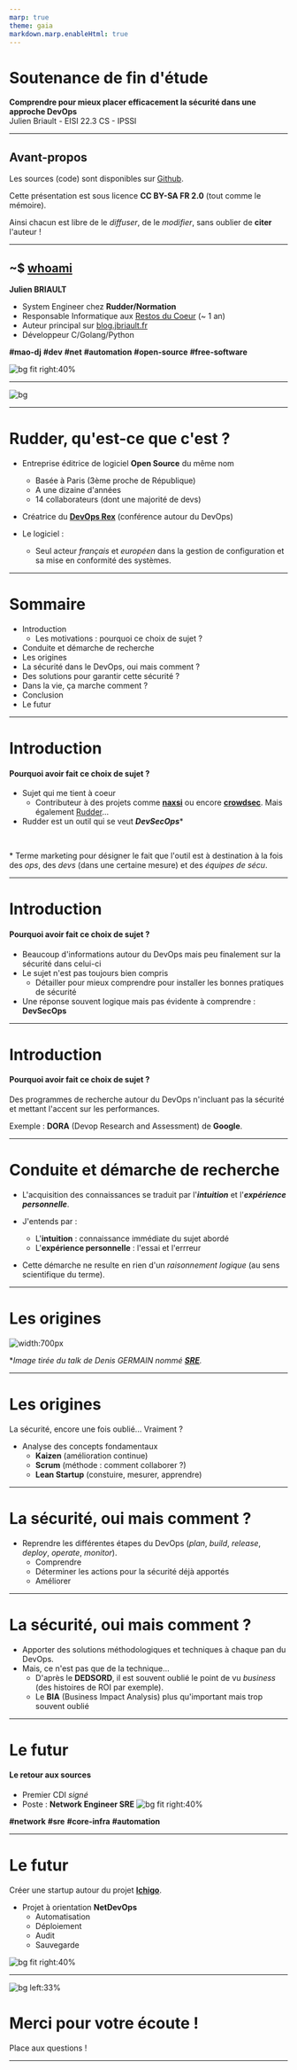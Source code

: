 ```yaml
---
marp: true
theme: gaia
markdown.marp.enableHtml: true
---
```


<style>
    section {
    background-color: #fefefe;
    color: #333;
    }
    img[alt~="center"] {
    display: block;
    margin: 0 auto;
    }
    blockquote {
    background: #ffedcc;
    border-left: 10px solid #d1bf9d;
    margin: 1.5em 10px;
    padding: 0.5em 10px;
    }
    blockquote:before{
    content: unset;
    }
    blockquote:after{
    content: unset;
    }
</style>

<!-- _class: lead -->
<!-- paginate: false --->
<!-- header: "" -->

# Soutenance de fin d'étude
**Comprendre pour mieux placer efficacement la sécurité dans une approche DevOps** 
<br>
Julien Briault - EISI 22.3 CS - IPSSI

---
<!-- paginate: true --->
<!-- header: _IPSSI/Normation_  -->
## Avant-propos

Les sources (code) sont disponibles sur [Github](https://github.com/julienbriault/presentation).

Cette présentation est sous licence **CC BY-SA FR 2.0** (tout comme le mémoire).

Ainsi chacun est libre de le *diffuser*, de le *modifier*, sans oublier de **citer** l'auteur !

---

## ~$ [whoami](https://blog.jbriault.fr/whoami/)

**Julien BRIAULT**

- System Engineer chez **Rudder/Normation**
- Responsable Informatique aux [Restos du Coeur](https://www.restosducoeur.org/) (~ 1 an)
- Auteur principal sur [blog.jbriault.fr](https://blog.jbriault.fr) 
- Développeur C/Golang/Python

**#mao-dj** **#dev**  **#net** **#automation** **#open-source** **#free-software**

![bg fit right:40%](img/julien.png)

---
<!-- header: "" -->
![bg](img/set.png)


---

# Rudder, qu'est-ce que c'est ?

- Entreprise éditrice de logiciel **Open Source** du même nom
  - Basée à Paris (3ème proche de République)
  - A une dizaine d'années
  - 14 collaborateurs (dont une majorité de devs)

- Créatrice du **[DevOps Rex](https://2019.devopsrex.fr/)** (conférence autour du DevOps)

- Le logiciel :
  - Seul acteur *français* et *européen* dans la gestion de configuration et sa mise en conformité des systèmes.
---
<!-- header: _IPSSI/Normation_  -->
# Sommaire

- Introduction
  - Les motivations : pourquoi ce choix de sujet ?
- Conduite et démarche de recherche
- Les origines
- La sécurité dans le DevOps, oui mais comment ?
- Des solutions pour garantir cette sécurité ?
- Dans la vie, ça marche comment ?
- Conclusion
- Le futur

---

# Introduction

#### Pourquoi avoir fait ce choix de sujet ?

- Sujet qui me tient à coeur
  - Contributeur à des projets comme [**naxsi**](https://github.com/nbs-system/naxsi) ou encore [**crowdsec**](https://github.com/crowdsecurity/crowdsec). Mais également [Rudder](https://www.rudder.io/)...
- Rudder est un outil qui se veut ***DevSecOps***\*
<br>

\* Terme marketing pour désigner le fait que l'outil est à destination à la fois des *ops*, des *devs* (dans une certaine mesure) et des *équipes de sécu*.

---

# Introduction

#### Pourquoi avoir fait ce choix de sujet ?

- Beaucoup d'informations autour du DevOps mais peu finalement sur la sécurité dans celui-ci
- Le sujet n'est pas toujours bien compris
  - Détailler pour mieux comprendre pour installer les bonnes pratiques de sécurité
- Une réponse souvent logique mais pas évidente à comprendre : **DevSecOps**
---

# Introduction

#### Pourquoi avoir fait ce choix de sujet ?

Des programmes de recherche autour du DevOps n'incluant pas la sécurité et mettant l'accent sur les performances.

Exemple : **DORA** (Devop Research and Assessment) de **Google**.

---

# Conduite et démarche de recherche

- L'acquisition des connaissances se traduit par l'***intuition*** et l'***expérience personnelle***.

- J'entends par :
  - L'**intuition** : connaissance immédiate du sujet abordé
  - L'**expérience personnelle** : l'essai et l'errreur 

- Cette démarche ne resulte en rien d'un *raisonnement logique* (au sens scientifique du terme).

---

# Les origines

![width:700px](img/devops.png)

\**Image tirée du talk de *Denis GERMAIN* nommé **[SRE](https://www.youtube.com/watch?v=C8bcFLmZzAY)**.*


---

# Les origines

La sécurité, encore une fois oublié... Vraiment ?

- Analyse des concepts fondamentaux
  - **Kaizen** (amélioration continue)
  - **Scrum** (méthode : comment collaborer ?)
  - **Lean Startup** (constuire, mesurer, apprendre)

---

# La sécurité, oui mais comment ?

- Reprendre les différentes étapes du DevOps (*plan*, *build*, *release*, *deploy*, *operate*, *monitor*).
  - Comprendre
  - Déterminer les actions pour la sécurité déjà apportés
  - Améliorer
---

# La sécurité, oui mais comment ?

- Apporter des solutions méthodologiques et techniques à chaque pan du DevOps.
- Mais, ce n'est pas que de la technique...
  - D'après le **DEDSORD**, il est souvent oublié le point de vu *business* (des histoires de ROI par exemple).
  - Le **BIA** (Business Impact Analysis) plus qu'important mais trop souvent oublié

---

# Le futur
#### Le retour aux sources

- Premier CDI *signé*
- Poste : **Network Engineer SRE** ![bg fit right:40%](img/deezer.png)

**#network** **#sre** **#core-infra** **#automation**

---
# Le futur

Créer une startup autour du projet [**Ichigo**](https://github.com/ichigoproject).

- Projet à orientation **NetDevOps**
  - Automatisation
  - Déploiement
  - Audit
  - Sauvegarde

![bg fit right:40%](img/ichigo.png)

---
<!-- header: "" -->
![bg left:33%](img/set-2.jpg)
<br>
# Merci pour votre écoute !
Place aux questions !

---
